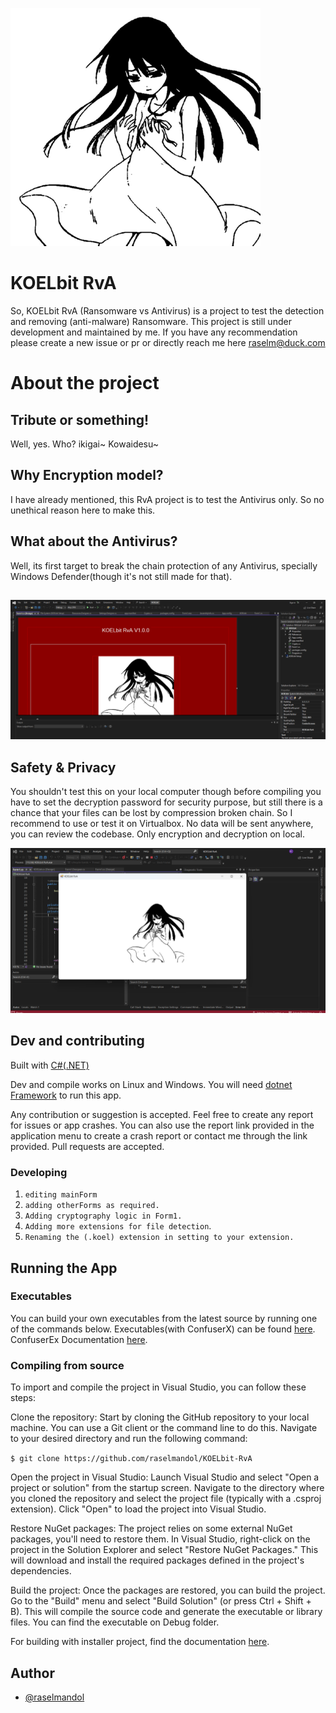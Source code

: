 
![Ubuntu GUI on Windows](assets/ikigai.png)

# KOELbit RvA

So, KOELbit RvA (Ransomware vs Antivirus) is a project to test the detection and removing (anti-malware) Ransomware. 
This project is still under development and maintained by me. If you have any recommendation please create a new issue or pr or directly reach me here [raselm@duck.com](malito:raselm@duck.com) 

# About the project
## Tribute or something!
Well, yes. Who? ikigai~ Kowaidesu~
## Why Encryption model?
I have already mentioned, this RvA project is to test the Antivirus only. So no unethical reason here to make this.
## What about the Antivirus?
Well, its first target to break the chain protection of any Antivirus, specially Windows Defender(though it's not still made for that).
## 

![KOELbit RvA](assets/1.png)

## Safety & Privacy
You shouldn't test this on your local computer though before compiling you have to set the decryption password for security purpose, but still there is a chance that your files can be lost by compression broken chain. So I recommend to use or test it on Virtualbox. No data will be sent anywhere, you can review the codebase. Only encryption and decryption on local.


![KOELbit-RvA](assets/ikigai-2.png)


## Dev and contributing

Built with [C#(.NET)](https://dotnet.microsoft.com/en-us/)

Dev and compile works on Linux and Windows. You will need [dotnet Framework](https://dotnet.microsoft.com/en-us/download/dotnet-framework) to run this app.

Any contribution or suggestion is accepted. Feel free to create any report for issues or app crashes. You can also use the report link provided in the application menu to create a crash report or contact me through the link provided.
Pull requests are accepted.

### Developing
1. `editing mainForm`
1. `adding otherForms as required.`
1. `Adding cryptography logic in Form1.`
1. `Adding more extensions for file detection`.
1. `Renaming the (.koel) extension in setting to your extension.`

## Running the App

### Executables

You can build your own executables from the latest source by running one of the commands below. Executables(with ConfuserX) can be found [here](https://github.com/raselmandol/KOELbit-RvA/tree/main/Release). ConfuserEx Documentation [here](https://yck1509.github.io/ConfuserEx/).

### Compiling from source
To import and compile the project in Visual Studio, you can follow these steps:

Clone the repository: Start by cloning the GitHub repository to your local machine. You can use a Git client or the command line to do this. Navigate to your desired directory and run the following command:

 `$ git clone https://github.com/raselmandol/KOELbit-RvA`

Open the project in Visual Studio: Launch Visual Studio and select "Open a project or solution" from the startup screen. Navigate to the directory where you cloned the repository and select the project file (typically with a .csproj extension). Click "Open" to load the project into Visual Studio.

Restore NuGet packages: The project relies on some external NuGet packages, you'll need to restore them. In Visual Studio, right-click on the project in the Solution Explorer and select "Restore NuGet Packages." This will download and install the required packages defined in the project's dependencies.

Build the project: Once the packages are restored, you can build the project. Go to the "Build" menu and select "Build Solution" (or press Ctrl + Shift + B). This will compile the source code and generate the executable or library files. You can find the executable on Debug folder.


For building with installer project, find the documentation [here](https://learn.microsoft.com/en-us/visualstudio/deployment/installer-projects-net-core?view=vs-2022).


## Author

- [@raselmandol](https://www.github.com/raselmandol)

